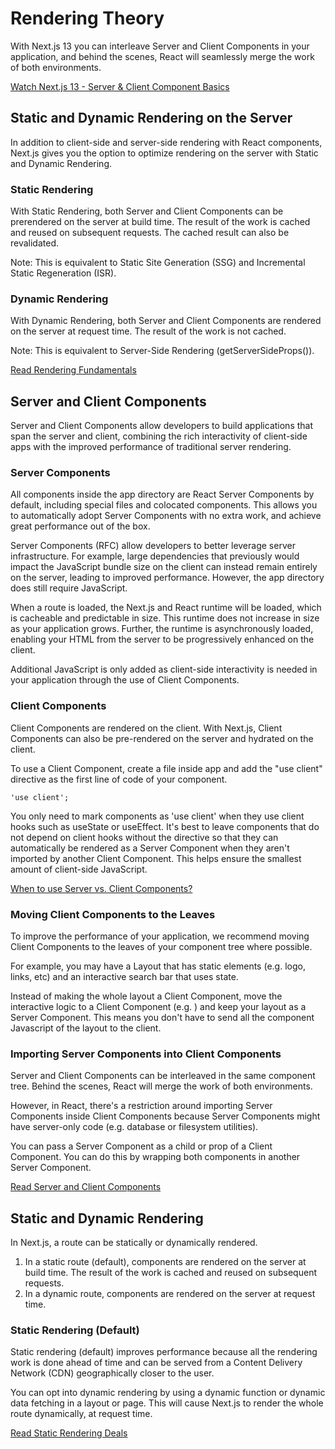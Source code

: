# Rendering Theory

With Next.js 13 you can interleave Server and Client Components in your application, and behind the scenes, React will seamlessly merge the work of both environments.

[Watch Next.js 13 - Server & Client Component Basics](https://www.youtube.com/watch?v=IcexKbnTEAM&list=PLxCkFZQohykk8ejbV94XbigHSONNq4m3C)

## Static and Dynamic Rendering on the Server

In addition to client-side and server-side rendering with React components, Next.js gives you the option to optimize rendering on the server with Static and Dynamic Rendering.

### Static Rendering

With Static Rendering, both Server and Client Components can be prerendered on the server at build time. The result of the work is cached and reused on subsequent requests. The cached result can also be revalidated.

Note: This is equivalent to Static Site Generation (SSG) and Incremental Static Regeneration (ISR).

### Dynamic Rendering

With Dynamic Rendering, both Server and Client Components are rendered on the server at request time. The result of the work is not cached.

Note: This is equivalent to Server-Side Rendering (getServerSideProps()).

[Read Rendering Fundamentals](https://beta.nextjs.org/docs/rendering/fundamentals)

## Server and Client Components

Server and Client Components allow developers to build applications that span the server and client, combining the rich interactivity of client-side apps with the improved performance of traditional server rendering.

### Server Components

All components inside the app directory are React Server Components by default, including special files and colocated components. This allows you to automatically adopt Server Components with no extra work, and achieve great performance out of the box.

Server Components (RFC) allow developers to better leverage server infrastructure. For example, large dependencies that previously would impact the JavaScript bundle size on the client can instead remain entirely on the server, leading to improved performance. However, the app directory does still require JavaScript.

When a route is loaded, the Next.js and React runtime will be loaded, which is cacheable and predictable in size. This runtime does not increase in size as your application grows. Further, the runtime is asynchronously loaded, enabling your HTML from the server to be progressively enhanced on the client.

Additional JavaScript is only added as client-side interactivity is needed in your application through the use of Client Components.

### Client Components

Client Components are rendered on the client. With Next.js, Client Components can also be pre-rendered on the server and hydrated on the client.

To use a Client Component, create a file inside app and add the "use client" directive as the first line of code of your component.

```
'use client';

```

You only need to mark components as 'use client' when they use client hooks such as useState or useEffect. It's best to leave components that do not depend on client hooks without the directive so that they can automatically be rendered as a Server Component when they aren't imported by another Client Component. This helps ensure the smallest amount of client-side JavaScript.

[When to use Server vs. Client Components?](https://beta.nextjs.org/docs/rendering/server-and-client-components#when-to-use-server-vs-client-components)

### Moving Client Components to the Leaves

To improve the performance of your application, we recommend moving Client Components to the leaves of your component tree where possible.

For example, you may have a Layout that has static elements (e.g. logo, links, etc) and an interactive search bar that uses state.

Instead of making the whole layout a Client Component, move the interactive logic to a Client Component (e.g. <SearchBar />) and keep your layout as a Server Component. This means you don't have to send all the component Javascript of the layout to the client.

### Importing Server Components into Client Components

Server and Client Components can be interleaved in the same component tree. Behind the scenes, React will merge the work of both environments.

However, in React, there's a restriction around importing Server Components inside Client Components because Server Components might have server-only code (e.g. database or filesystem utilities).

You can pass a Server Component as a child or prop of a Client Component. You can do this by wrapping both components in another Server Component.

[Read Server and Client Components](https://beta.nextjs.org/docs/rendering/server-and-client-components)

## Static and Dynamic Rendering

In Next.js, a route can be statically or dynamically rendered.

1. In a static route (default), components are rendered on the server at build time. The result of the work is cached and reused on subsequent requests.
2. In a dynamic route, components are rendered on the server at request time.

### Static Rendering (Default)

Static rendering (default) improves performance because all the rendering work is done ahead of time and can be served from a Content Delivery Network (CDN) geographically closer to the user.

You can opt into dynamic rendering by using a dynamic function or dynamic data fetching in a layout or page. This will cause Next.js to render the whole route dynamically, at request time.

[Read Static Rendering Deals](https://beta.nextjs.org/docs/rendering/static-and-dynamic-rendering#static-rendering-default)







